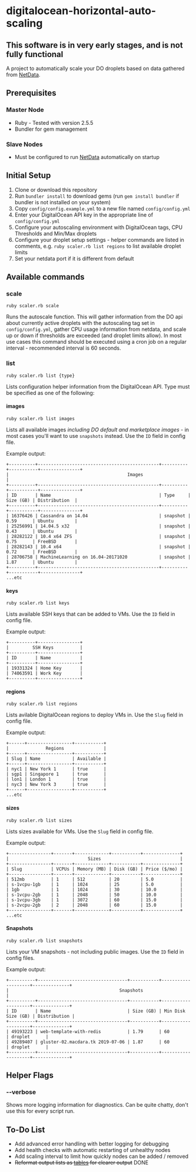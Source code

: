 # digitalocean-horizontal-auto-scaling

## This software is in very early stages, and is not fully functional

A project to automatically scale your DO droplets based on data gathered from [NetData](https://github.com/netdata/netdata).

## Prerequisites

### Master Node

+ Ruby - Tested with version 2.5.5
+ Bundler for gem management

### Slave Nodes

+ Must be configured to run [NetData](https://github.com/netdata/netdata) automatically on startup

## Initial Setup

1. Clone or download this repository
2. Run `bundler install` to download gems (run `gem install bundler` if bundler is not installed on your system)
3. Copy `config/config.example.yml` to a new file named `config/config.yml`
4. Enter your DigitalOcean API key in the appropriate line of `config/config.yml`
5. Configure your autoscaling environment with DigitalOcean tags, CPU Thresholds and Min/Max droplets
6. Configure your droplet setup settings - helper commands are listed in comments, e.g. `ruby scaler.rb list regions` to list available droplet limits
7. Set your netdata port if it is different from default

## Available commands

### scale

`ruby scaler.rb scale`

Runs the autoscale function. This will gather information from the DO api about currently active droplets with the autoscaling tag set in `config/config.yml`, gather CPU usage information from netdata, and scale up or down if thresholds are exceeded (and droplet limits allow).
In most use cases this command should be executed using a cron job on a regular interval - recommended interval is 60 seconds.

### list
`ruby scaler.rb list {type}`

Lists configuration helper information from the DigitalOcean API. Type must be specified as one of the following:

#### images
`ruby scaler.rb list images`

Lists all available images _including DO default and marketplace images_ - in most cases you'll want to use `snapshots` instead. Use the `ID` field in config file.

Example output:
```
+----------+----------------------------------------------+----------+-----------+---------------+
|                                             Images                                             |
+----------+----------------------------------------------+----------+-----------+---------------+
| ID       | Name                                         | Type     | Size (GB) | Distribution  |
+----------+----------------------------------------------+----------+-----------+---------------+
| 16376426 | Cassandra on 14.04                           | snapshot | 0.59      | Ubuntu        |
| 25256991 | 14.04.5 x32                                  | snapshot | 0.43      | Ubuntu        |
| 28282122 | 10.4 x64 ZFS                                 | snapshot | 0.75      | FreeBSD       |
| 28282143 | 10.4 x64                                     | snapshot | 0.72      | FreeBSD       |
| 28706758 | MachineLearning on 16.04-20171020            | snapshot | 1.87      | Ubuntu        |
+----------+----------------------------------------------+----------+-----------+---------------+
...etc
```

#### keys
`ruby scaler.rb list keys`

Lists available SSH keys that can be added to VMs. Use the `ID` field in config file.

Example output:
```
+----------+----------------+
|         SSH Keys          |
+----------+----------------+
| ID       | Name           |
+----------+----------------+
| 19331324 | Home Key       |
| 74063591 | Work Key       |
+----------+----------------+
```

#### regions
`ruby scaler.rb list regions`

Lists avilable DigitalOcean regions to deploy VMs in. Use the `Slug` field in config file.

Example output:
```
+------+-----------------+-----------+
|              Regions               |
+------+-----------------+-----------+
| Slug | Name            | Available |
+------+-----------------+-----------+
| nyc1 | New York 1      | true      |
| sgp1 | Singapore 1     | true      |
| lon1 | London 1        | true      |
| nyc3 | New York 3      | true      |
+------+-----------------+-----------+
...etc
```

#### sizes
`ruby scaler.rb list sizes`

Lists sizes available for VMs. Use the `Slug` field in config file.

Example output:
```
+----------------+-------+-------------+-----------+--------------+
|                              Sizes                              |
+----------------+-------+-------------+-----------+--------------+
| Slug           | VCPUs | Memory (MB) | Disk (GB) | Price ($/mo) |
+----------------+-------+-------------+-----------+--------------+
| 512mb          | 1     | 512         | 20        | 5.0          |
| s-1vcpu-1gb    | 1     | 1024        | 25        | 5.0          |
| 1gb            | 1     | 1024        | 30        | 10.0         |
| s-1vcpu-2gb    | 1     | 2048        | 50        | 10.0         |
| s-1vcpu-3gb    | 1     | 3072        | 60        | 15.0         |
| s-2vcpu-2gb    | 2     | 2048        | 60        | 15.0         |
+----------------+-------+-------------+-----------+--------------+
...etc
```

#### Snapshots
`ruby scaler.rb list snapshots`

Lists your VM snapshots - not including public images. Use the `ID` field in config files.

Example output:
```
+----------+----------------------------------+-----------+--------------------+--------------+
|                                          Snapshots                                          |
+----------+----------------------------------+-----------+--------------------+--------------+
| ID       | Name                             | Size (GB) | Min Disk Size (GB) | Distribution |
+----------+----------------------------------+-----------+--------------------+--------------+
| 49193223 | web-template-with-redis          | 1.79      | 60                 | droplet      |
| 49289407 | gluster-02.macdara.tk 2019-07-06 | 1.87      | 60                 | droplet      |
+----------+----------------------------------+-----------+--------------------+--------------+
```

## Helper Flags

### --verbose

Shows more logging information for diagnostics. Can be quite chatty, don't use this for every script run.

## To-Do List

- Add advanced error handling with better logging for debugging
- Add health checks with automatic restarting of unhealthy nodes
- Add scaling interval to limit how quickly nodes can be added / removed
- ~~Reformat output lists as [tables](https://github.com/tj/terminal-table) for clearer output~~ DONE
